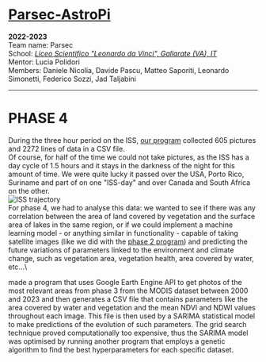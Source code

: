 # [Parsec-AstroPi](https://github.com/Parsec2k23/Parsec_AstroPi_2022-23)
**2022-2023**  
Team name: Parsec  
School: *[Liceo Scientifico "Leonardo da Vinci", Gallarate (VA), IT](https://goo.gl/maps/iJFNK38aVivM7PgVA)*  
Mentor: Lucia Polidori  
Members: Daniele Nicolia, Davide Pascu, Matteo Saporiti, Leonardo Simonetti, Federico Sozzi, Jad Taljabini  
***
# PHASE 4
During the three hour period on the ISS, [our program](https://github.com/Parsec2k23/Parsec_AstroPi_2022-23/tree/Phases_1-3) collected 605 pictures and 2272 lines of data in a CSV file.\
Of course, for half of the time we could not take pictures, as the ISS has a day cycle of 1.5 hours and it stays in the darkness of the night for this amount of time. We were quite lucky it passed over the USA, Porto Rico, Suriname and part of  on one "ISS-day" and over Canada and South Africa on the other.\
![ISS trajectory](https://github.com/Parsec2k23/Parsec_AstroPi_2022-23/blob/AllFiles/Trajectory.PNG?raw=true)\
For phase 4, we had to analyse this data: we wanted to see if there was any correlation between the area of land covered by vegetation and the surface area of lakes in the same region, or if we could implement a machine learning model - or anything similar in functionality - capable of taking satellite images (like we did with the [phase 2 program](https://github.com/Parsec2k23/Parsec_AstroPi_2022-23/tree/Phases_1-3)) and predicting the future variations of parameters linked to the environment and climate change, such as vegetation area, vegetation health, area covered by water, etc...\

made a program that uses Google Earth Engine API to get photos of the most relevant areas from phase 3 from the MODIS dataset between 2000 and 2023 and then generates a CSV file that contains parameters like the area covered by water and vegetation and the mean NDVI and NDWI values throughout each image. This file is then used by a SARIMA statistical model to make predictions of the evolution of such parameters.
The grid search technique proved computationally too expensive, thus the SARIMA model was optimised by running another program that employs a genetic algorithm to find the best hyperparameters for each specific dataset.

